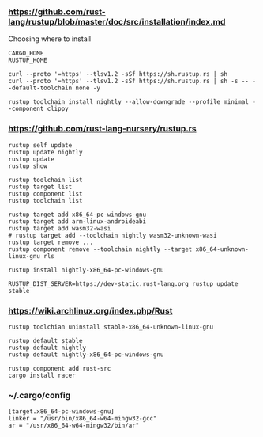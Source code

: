 
### https://github.com/rust-lang/rustup/blob/master/doc/src/installation/index.md

Choosing where to install

    CARGO_HOME
    RUSTUP_HOME

    curl --proto '=https' --tlsv1.2 -sSf https://sh.rustup.rs | sh
    curl --proto '=https' --tlsv1.2 -sSf https://sh.rustup.rs | sh -s -- --default-toolchain none -y

    rustup toolchain install nightly --allow-downgrade --profile minimal --component clippy

### https://github.com/rust-lang-nursery/rustup.rs

    rustup self update
    rustup update nightly
    rustup update
    rustup show

    rustup toolchain list
    rustup target list
    rustup component list
    rustup toolchain list

    rustup target add x86_64-pc-windows-gnu
    rustup target add arm-linux-androideabi
	rustup target add wasm32-wasi
	# rustup target add --toolchain nightly wasm32-unknown-wasi
    rustup target remove ...
    rustup component remove --toolchain nightly --target x86_64-unknown-linux-gnu rls

    rustup install nightly-x86_64-pc-windows-gnu

    RUSTUP_DIST_SERVER=https://dev-static.rust-lang.org rustup update stable

### https://wiki.archlinux.org/index.php/Rust

    rustup toolchian uninstall stable-x86_64-unknown-linux-gnu

    rustup default stable
    rustup default nightly
    rustup default nightly-x86_64-pc-windows-gnu

    rustup component add rust-src
    cargo install racer

### ~/.cargo/config

    [target.x86_64-pc-windows-gnu]
    linker = "/usr/bin/x86_64-w64-mingw32-gcc"
    ar = "/usr/x86_64-w64-mingw32/bin/ar"

